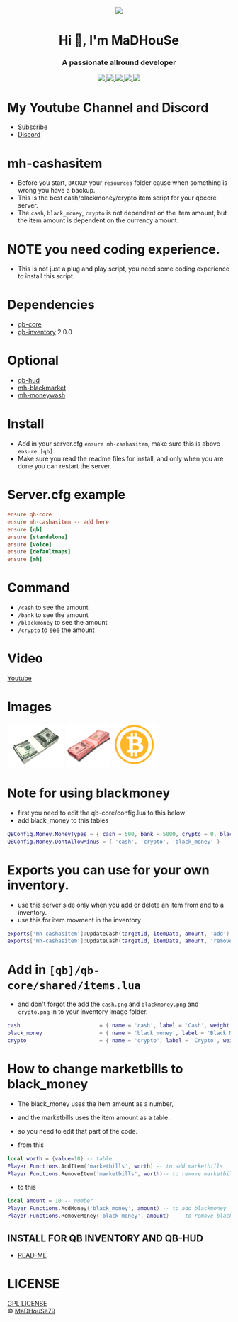 <p align="center">
    <img width="140" src="https://icons.iconarchive.com/icons/iconarchive/red-orb-alphabet/128/Letter-M-icon.png" />  
    <h1 align="center">Hi 👋, I'm MaDHouSe</h1>
    <h3 align="center">A passionate allround developer </h3>    
</p>

<p align="center">
    <a href="https://github.com/MaDHouSe79/mh-cashasitem/issues">
        <img src="https://img.shields.io/github/issues/MaDHouSe79/mh-cashasitem"/> 
    </a>
    <a href="https://github.com/MaDHouSe79/mh-cashasitem/watchers">
        <img src="https://img.shields.io/github/watchers/MaDHouSe79/mh-cashasitem"/> 
    </a> 
    <a href="https://github.com/MaDHouSe79/mh-cashasitem/network/members">
        <img src="https://img.shields.io/github/forks/MaDHouSe79/mh-cashasitem"/> 
    </a>  
    <a href="https://github.com/MaDHouSe79/mh-cashasitem/stargazers">
        <img src="https://img.shields.io/github/stars/MaDHouSe79/mh-cashasitem?color=white"/> 
    </a>
    <a href="https://github.com/MaDHouSe79/mh-cashasitem/blob/main/LICENSE">
        <img src="https://img.shields.io/github/license/MaDHouSe79/mh-cashasitem?color=black"/> 
    </a>      
</p>

# My Youtube Channel and Discord
- [Subscribe](https://www.youtube.com/c/@MaDHouSe79) 
- [Discord](https://discord.gg/vJ9EukCmJQ)

# mh-cashasitem
- Before you start, `BACKUP` your `resources` folder cause when something is wrong you have a backup.
- This is the best cash/blackmoney/crypto item script for your qbcore server.
- The `cash`, `black_money`, `crypto` is not dependent on the item amount, but the item amount is dependent on the currency amount.

# NOTE you need coding experience.
- This is not just a plug and play script, you need some coding experience to install this script.

# Dependencies
- [qb-core](https://github.com/qbcore-framework/qb-core)
- [qb-inventory](https://github.com/qbcore-framework/qb-inventory) 2.0.0

# Optional
- [qb-hud](https://github.com/qbcore-framework/qb-hud)
- [mh-blackmarket](https://github.com/MaDHouSe79/mh-blackmarket)
- [mh-moneywash](https://github.com/MaDHouSe79/mh-moneywash)

# Install
- Add in your server.cfg `ensure mh-cashasitem`, make sure this is above `ensure [qb]`
- Make sure you read the readme files for install, and only when you are done you can restart the server.

# Server.cfg example
```conf
ensure qb-core
ensure mh-cashasitem -- add here
ensure [qb]
ensure [standalone]
ensure [voice]
ensure [defaultmaps]
ensure [mh]
```

# Command
- `/cash` to see the amount
- `/bank` to see the amount
- `/blackmoney` to see the amount
- `/crypto` to see the amount

# Video
[Youtube](https://www.youtube.com/watch?v=sWYkV-PeqU4)

# Images
![alttext](https://github.com/MaDHouSe79/mh-cashasitem/blob/main/image/cash.png?raw=true)
![alttext](https://github.com/MaDHouSe79/mh-cashasitem/blob/main/image/black_money.png?raw=true)
![alttext](https://github.com/MaDHouSe79/mh-cashasitem/blob/main/image/crypto.png?raw=true)

# Note for using blackmoney
- first you need to edit the qb-core/config.lua to this below
- add black_money to this tables
```lua
QBConfig.Money.MoneyTypes = { cash = 500, bank = 5000, crypto = 0, black_money = 0 } -- type = startamount - Add or remove money types for your server (for ex. blackmoney = 0), remember once added it will not be removed from the database!
QBConfig.Money.DontAllowMinus = { 'cash', 'crypto', 'black_money' } -- Money that is not allowed going in minus
```

# Exports you can use for your own inventory.
- use this server side only when you add or delete an item from and to a inventory.
- use this for item movment in the inventory
```lua
exports['mh-cashasitem']:UpdateCash(targetId, itemData, amount, 'add')
exports['mh-cashasitem']:UpdateCash(targetId, itemData, amount, 'remove')
```

# Add in `[qb]/qb-core/shared/items.lua` 
- and don't forgot the add the `cash.png` and `blackmoney.png` and `crypto.png` in to your inventory image folder.
```lua
cash                         = { name = 'cash', label = 'Cash', weight = 0, type = 'item', image = 'cash.png', unique = false, useable = false, shouldClose = true, combinable = nil, description = 'Cash'  },
black_money                  = { name = 'black_money', label = 'Black Money', weight = 0, type = 'item', image = 'black_money.png', unique = false, useable = false, shouldClose = true, combinable = nil, description = 'Black Money?' },
crypto                       = { name = 'crypto', label = 'Crypto', weight = 0, type = 'item', image = 'crypto.png', unique = false, useable = false, shouldClose = true, combinable = nil, description = 'Crypto' },
```

# How to change marketbills to black_money 
- The black_money uses the item amount as a number, 
- and the marketbills uses the item amount as a table.
- so you need to edit that part of the code.

- from this
```lua
local worth = {value=10} -- table
Player.Functions.AddItem('marketbills', worth) -- to add marketbills
Player.Functions.RemoveItem('marketbills', worth)-- to remove marketbills
```
- to this
```lua
local amount = 10 -- number
Player.Functions.AddMoney('black_money', amount) -- to add blackmoney
Player.Functions.RemoveMoney('black_money', amount)  -- to remove blackmoney
```

## **INSTALL FOR QB INVENTORY AND QB-HUD**
- [READ-ME](https://github.com/MaDHouSe79/mh-cashasitem/blob/main/readme/)

# LICENSE
[GPL LICENSE](./LICENSE)<br />
&copy; [MaDHouSe79](https://www.youtube.com/@MaDHouSe79)
